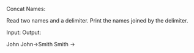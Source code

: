  Concat Names:

Read two names and a delimiter. Print the names joined by the delimiter.


Input:           Output:

John             John->Smith
Smith
->